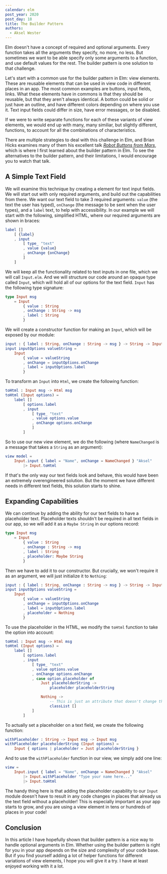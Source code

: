 ```yaml
---
calendar: elm
post_year: 2020
post_day: 18
title: The Builder Pattern
authors:
  - Aksel Wester
---
```

Elm doesn't have a concept of required and optional arguments. Every function takes all the arguments they specify, no more, no less. But sometimes we want to be able specify only some arguments to a function, and use default values for the rest. The builder pattern is one solution to that challenge.

Let's start with a common use for the builder pattern in Elm: view elements. These are reusable elements that can be used in view code in different places in an app. The most common examples are buttons, input fields, links. What these elements have in commons is that they should be reusable, but that they aren't always identical. A botton could be solid or just have an outline, and have different colors depending on where you use it. Text input fields could differ in size, have error messages, or be disabled.

If we were to write separate functions for each of these variants of view elements, we would end up with many, many similiar, but slightly different, functions, to account for all the combinations of characteristics.

There are multiple strategies to deal with this challenge in Elm, and Brian Hicks examines many of them his excellent talk [_Robot Buttons from Mars_](https://youtu.be/PDyWP-0H4Zo), which is where I first learned about the builder pattern in Elm. To see the alternatives to the builder pattern, and their limitations, I would encourage you to watch that talk.

## A Simple Text Field

We will examine this technique by creating a element for text input fields. We will start out with only required arguments, and build out the capabilities from there. We want our text field to take 3 required arguments: `value` (the text the user has typed), `onChange` (the message to be sent when the user types), and a `label` text, to help with accessibility. In our example we will start with the following, simplified HTML, where our required arguments are shown in braces:

```elm
label []
    [ {label}
    , input
        [ type_ "text"
        , value {value}
        , onChange {onChange}
        ]
    ]
```

We will keep all the functionality related to text inputs in one file, which we will call `Input.elm`. And we will structure our code around an opaque type called `Input`, which will hold all of our options for the text field. `Input` has the following type signature:

```elm
type Input msg
    = Input
        { value : String
        , onChange : String -> msg
        , label : String
        }
```

We will create a constructor function for making an `Input`, which will be exposed by our module:

```elm
input : { label : String, onChange : String -> msg } -> String -> Input msg
input inputOptions valueString =
    Input
        { value = valueString
        , onChange = inputOptions.onChange
        , label = inputOptions.label
        }
```

To transform an `Input` into `Html`, we create the following function:

```elm
toHtml : Input msg -> Html msg
toHtml (Input options) =
    label []
        [ options.label
        , input
            [ type_ "text"
            , value options.value
            , onChange options.onChange
            ]
        ]
```

So to use our new view element, we do the following (where `NameChanged` is a message that takes a `String` as an argument):

```elm
view model =
    Input.input { label = "Name", onChange = NameChanged } "Aksel"
        |> Input.toHtml
```

If that's the only way our text fields look and behave, this would have been an extremely overengineered solution. But the moment we have different needs in different text fields, this solution starts to shine.

## Expanding Capabilities

We can continue by adding the ability for our text fields to have a placeholder text. Placeholder texts shouldn't be required in all text fields in our app, so we will add it as a `Maybe String` in our options record:

```elm
type Input msg
    = Input
        { value : String
        , onChange : String -> msg
        , label : String
        , placeholder: Maybe String
        }
```

Then we have to add it to our constructor. But crucially, we won't require it as an argument, we will just initialize it to `Nothing`:

```elm
input : { label : String, onChange : String -> msg } -> String -> Input msg
input inputOptions valueString =
    Input
        { value = valueString
        , onChange = inputOptions.onChange
        , label = inputOptions.label
        , placeholder = Nothing
        }
```

To use the placeholder in the HTML, we modify the `toHtml` function to take the option into account:

```elm
toHtml : Input msg -> Html msg
toHtml (Input options) =
    label []
        [ options.label
        , input
            [ type_ "text"
            , value options.value
            , onChange options.onChange
            , case option.placeholder of
                Just placeholderString ->
                    placeholder placeholderString

                Nothing ->
                    -- This is just an attribute that doesn't change the html
                    classList []
            ]
        ]
```

To actually set a placeholder on a text field, we create the following function:

```elm
withPlaceholder : String -> Input msg -> Input msg
withPlaceholder placeholderString (Input options) =
    Input { options | placeholder = Just placeholderString }
```

And to use the `withPlaceholder` function in our view, we simply add one line:

```elm
view =
    Input.input { label = "Name", onChange = NameChanged } "Aksel"
        |> Input.withPlaceholder "Type your name here..."
        |> Input.toHtml
```

The handy thing here is that adding the placeholder capability to our `Input` module doesn't have to result in any code changes in places that already us the text field without a placeholder! This is especially important as your app starts to grow, and you are using a view element in tens or hundreds of places in your code!

## Conclusion

In this article I have hopefully shown that builder pattern is a nice way to handle optional arguments in Elm. Whether using the builder pattern is right for you in your app depends on the size and complexity of your code base. But if you find yourself adding a lot of helper functions for different variations of view elements, I hope you will give it a try. I have at least enjoyed working with it a lot.